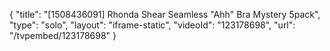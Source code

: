 {
    "title": "[1508436091] Rhonda Shear Seamless \"Ahh\" Bra Mystery 5pack",
    "type": "solo",
    "layout": "iframe-static",
    "videoId": "123178698",
    "url": "\/tvpembed\/123178698"
}
